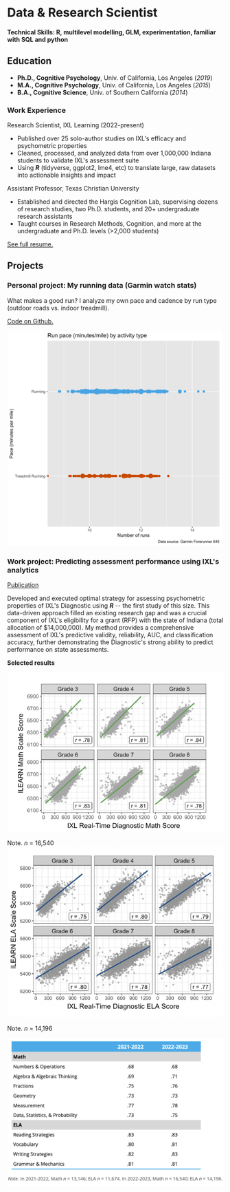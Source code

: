 # Data & Research Scientist

#### Technical Skills: R, multilevel modelling, GLM, experimentation, familiar with SQL and python

## Education
- **Ph.D., Cognitive Psychology**, Univ. of California, Los Angeles (_2019_)								       		
- **M.A., Cognitive Psychology**,	Univ. of California, Los Angeles (_2015_)	 			        		
- **B.A., Cognitive Science**, Univ. of Southern California (_2014_)
  
### Work Experience
Research Scientist, IXL Learning (2022-present)
- Published over 25 solo-author studies on IXL's efficacy and psychometric properties
- Cleaned, processed, and analyzed data from over 1,000,000 Indiana students to validate IXL's assessment suite
- Using _**R**_ (tidyverse, ggplot2, lme4, etc) to translate large, raw datasets into actionable insights and impact

Assistant Professor, Texas Christian University
- Established and directed the Hargis Cognition Lab, supervising dozens of research studies, two Ph.D. students, and 20+ undergraduate research assistants
- Taught courses in Research Methods, Cognition, and more at the undergraduate and Ph.D. levels (>2,000 students)

<a href="https://maryhargis.github.io/portfolio/img/MH-Resume.pdf" target="_blank">See full resume.</a>

## Projects

### Personal project: My running data (Garmin watch stats)
What makes a good run? I analyze my own pace and cadence by run type (outdoor roads vs. indoor treadmill).

<a href="https://github.com/maryhargis/portfolio/tree/d2fe7904331b7eb681eea074cf4b931d137e6b6f/garmin" target="_blank">Code on Github.</a>


<img src="https://github.com/maryhargis/portfolio/blob/b11d8faf03d494bcb1a7b8b740b816453de7ff80/garmin/pace_plot.png" width="500" height="500">



### Work project: Predicting assessment performance using IXL's analytics
[Publication]([https://www.ixl.com/materials/us/research/Predicting_Performance_on_ILEARN.pdf])

Developed and executed optimal strategy for assessing psychometric properties of IXL's Diagnostic using _**R**_ -- the first study of this size. This data-driven approach filled an existing research gap and was a crucial component of IXL's eligibility for a grant (RFP) with the state of Indiana (total allocation of $14,000,000). My method provides a comprehensive assessment of IXL's predictive validity, reliability, AUC, and classification accuracy, further demonstrating the Diagnostic's strong ability to predict performance on state assessments.

**Selected results**

![ILEARN-Math](/img/ilearn-math-scatter.png)

Note. _n_ = 16,540
![ILEARN-ELA](/img/ilearn-ela-scatter.png)

Note. _n_ = 14,196

![ILEARN-AUC](/img/ilearn-auc-by-strand.png)

